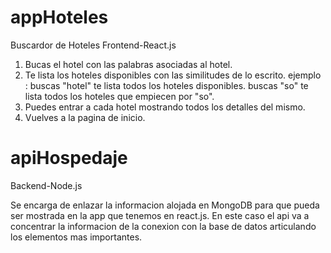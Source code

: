 # appHoteles
Buscardor de Hoteles
Frontend-React.js

1. Bucas el hotel con las palabras asociadas al hotel.
2. Te lista los hoteles disponibles con las similitudes de lo escrito.
   ejemplo : 
      buscas "hotel" te lista todos los hoteles disponibles.
      buscas "so" te lista todos los hoteles que empiecen por "so".
3. Puedes entrar a cada hotel mostrando todos los detalles del mismo.
4. Vuelves a la pagina de inicio.

# apiHospedaje
Backend-Node.js

Se encarga de enlazar la informacion alojada en MongoDB para que pueda ser mostrada en la app que tenemos en react.js.
En este caso el api va a concentrar la informacion de la conexion con la base de datos articulando los elementos mas importantes.

